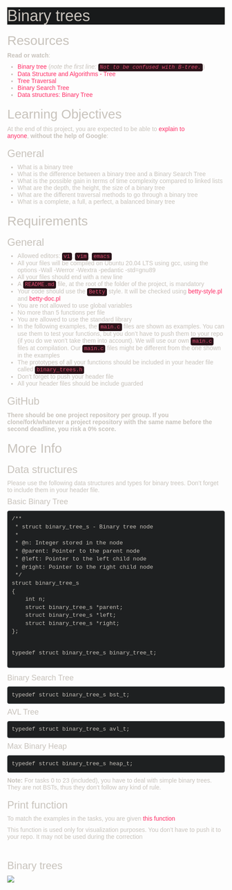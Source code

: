 <h1 class="gap" data-darkreader-inline-bgcolor="" data-darkreader-inline-color="" style="box-sizing: border-box; font-size: 36px; margin-right: 0px; margin-bottom: 10px; margin-left: 0px; font-family: aktiv-grotesk, sans-serif; font-weight: 500; line-height: 1.1; color: rgb(200, 195, 188); font-style: normal; font-variant-ligatures: normal; font-variant-caps: normal; letter-spacing: normal; orphans: 2; text-align: start; text-indent: 0px; text-transform: none; white-space: normal; widows: 2; word-spacing: 0px; -webkit-text-stroke-width: 0px; background-color: rgb(24, 26, 27); text-decoration-thickness: initial; text-decoration-style: initial; text-decoration-color: initial; --darkreader-inline-color:#c1bcb4; --darkreader-inline-bgcolor:#131516; margin-top: 50px !important;">Binary trees</h1>
<h2 data-darkreader-inline-color="" id="isPasted" style="box-sizing: border-box; font-family: aktiv-grotesk, sans-serif; font-weight: 500; line-height: 1.1; color: rgb(200, 195, 188); margin-top: 20px; margin-bottom: 10px; font-size: 30px; font-style: normal; font-variant-ligatures: normal; font-variant-caps: normal; letter-spacing: normal; orphans: 2; text-align: start; text-indent: 0px; text-transform: none; white-space: normal; widows: 2; word-spacing: 0px; -webkit-text-stroke-width: 0px; text-decoration-thickness: initial; text-decoration-style: initial; text-decoration-color: initial; --darkreader-inline-color:#c1bcb4;">Resources</h2>
<p data-darkreader-inline-color="" style="box-sizing: border-box; margin: 0px 0px 10px; color: rgb(200, 195, 188); font-family: aktiv-grotesk, sans-serif; font-size: 14px; font-style: normal; font-variant-ligatures: normal; font-variant-caps: normal; font-weight: 400; letter-spacing: normal; orphans: 2; text-align: start; text-indent: 0px; text-transform: none; white-space: normal; widows: 2; word-spacing: 0px; -webkit-text-stroke-width: 0px; text-decoration-thickness: initial; text-decoration-style: initial; text-decoration-color: initial; --darkreader-inline-color:#c1bcb4;"><strong style="box-sizing: border-box; font-weight: bold;">Read or watch</strong>:</p>
<ul data-darkreader-inline-color="" style="box-sizing: border-box; margin-top: 0px; margin-bottom: 10px; color: rgb(200, 195, 188); font-family: aktiv-grotesk, sans-serif; font-size: 14px; font-style: normal; font-variant-ligatures: normal; font-variant-caps: normal; font-weight: 400; letter-spacing: normal; orphans: 2; text-align: start; text-indent: 0px; text-transform: none; white-space: normal; widows: 2; word-spacing: 0px; -webkit-text-stroke-width: 0px; text-decoration-thickness: initial; text-decoration-style: initial; text-decoration-color: initial; --darkreader-inline-color:#c1bcb4;">
    <li style="box-sizing: border-box;"><a data-darkreader-inline-bgcolor="" data-darkreader-inline-color="" href="https://intranet.hbtn.io/rltoken/YjCgugjFZBKqIeU2_lF-fQ" style="box-sizing: border-box; color: rgb(255, 47, 103); background-color: transparent; text-decoration: none; --darkreader-inline-color:#ff3a6f; --darkreader-inline-bgcolor:transparent;" target="_blank" title="Binary tree">Binary tree</a> (<em style="box-sizing: border-box;">note the first line:&nbsp;<code data-darkreader-inline-bgcolor="" data-darkreader-inline-color="" style='box-sizing: border-box; font-family: Menlo, Monaco, Consolas, "Courier New", monospace; font-size: 12.6px; padding: 2px 4px; color: rgb(221, 73, 110); background-color: rgb(43, 20, 26); border-radius: 4px; --darkreader-inline-color:#df5577; --darkreader-inline-bgcolor:#221015;'>Not to be confused with B-tree.</code></em>)</li>
    <li style="box-sizing: border-box;"><a data-darkreader-inline-bgcolor="" data-darkreader-inline-color="" href="https://intranet.hbtn.io/rltoken/YERnIz9OggXbBoXpiqSMEw" style="box-sizing: border-box; color: rgb(255, 47, 103); background-color: transparent; text-decoration: none; --darkreader-inline-color:#ff3a6f; --darkreader-inline-bgcolor:transparent;" target="_blank" title="Data Structure and Algorithms - Tree">Data Structure and Algorithms - Tree</a></li>
    <li style="box-sizing: border-box;"><a data-darkreader-inline-bgcolor="" data-darkreader-inline-color="" href="https://intranet.hbtn.io/rltoken/pR4-vwFxzbph4FkMF2np1Q" style="box-sizing: border-box; color: rgb(255, 47, 103); background-color: transparent; text-decoration: none; --darkreader-inline-color:#ff3a6f; --darkreader-inline-bgcolor:transparent;" target="_blank" title="Tree Traversal">Tree Traversal</a></li>
    <li style="box-sizing: border-box;"><a data-darkreader-inline-bgcolor="" data-darkreader-inline-color="" href="https://intranet.hbtn.io/rltoken/L2CpULSk9hQEOBKaGI8IkQ" style="box-sizing: border-box; color: rgb(255, 47, 103); background-color: transparent; text-decoration: none; --darkreader-inline-color:#ff3a6f; --darkreader-inline-bgcolor:transparent;" target="_blank" title="Binary Search Tree">Binary Search Tree</a></li>
    <li style="box-sizing: border-box;"><a data-darkreader-inline-bgcolor="" data-darkreader-inline-color="" href="https://intranet.hbtn.io/rltoken/jQNFgIuh8O73TqIaFeQoPA" style="box-sizing: border-box; color: rgb(255, 47, 103); background-color: transparent; text-decoration: none; --darkreader-inline-color:#ff3a6f; --darkreader-inline-bgcolor:transparent;" target="_blank" title="Data structures: Binary Tree">Data structures: Binary Tree</a></li>
</ul>
<h2 data-darkreader-inline-color="" style="box-sizing: border-box; font-family: aktiv-grotesk, sans-serif; font-weight: 500; line-height: 1.1; color: rgb(200, 195, 188); margin-top: 20px; margin-bottom: 10px; font-size: 30px; font-style: normal; font-variant-ligatures: normal; font-variant-caps: normal; letter-spacing: normal; orphans: 2; text-align: start; text-indent: 0px; text-transform: none; white-space: normal; widows: 2; word-spacing: 0px; -webkit-text-stroke-width: 0px; text-decoration-thickness: initial; text-decoration-style: initial; text-decoration-color: initial; --darkreader-inline-color:#c1bcb4;">Learning Objectives</h2>
<p data-darkreader-inline-color="" style="box-sizing: border-box; margin: 0px 0px 10px; color: rgb(200, 195, 188); font-family: aktiv-grotesk, sans-serif; font-size: 14px; font-style: normal; font-variant-ligatures: normal; font-variant-caps: normal; font-weight: 400; letter-spacing: normal; orphans: 2; text-align: start; text-indent: 0px; text-transform: none; white-space: normal; widows: 2; word-spacing: 0px; -webkit-text-stroke-width: 0px; text-decoration-thickness: initial; text-decoration-style: initial; text-decoration-color: initial; --darkreader-inline-color:#c1bcb4;">At the end of this project, you are expected to be able to&nbsp;<a data-darkreader-inline-bgcolor="" data-darkreader-inline-color="" href="https://intranet.hbtn.io/rltoken/klZNog2ow2uGuFNMvk8mAQ" style="box-sizing: border-box; color: rgb(255, 47, 103); background-color: transparent; text-decoration: none; --darkreader-inline-color:#ff3a6f; --darkreader-inline-bgcolor:transparent;" target="_blank" title="explain to anyone">explain to anyone</a>,&nbsp;<strong style="box-sizing: border-box; font-weight: bold;">without the help of Google</strong>:</p>
<h3 data-darkreader-inline-color="" style="box-sizing: border-box; font-family: aktiv-grotesk, sans-serif; font-weight: 500; line-height: 1.1; color: rgb(200, 195, 188); margin-top: 20px; margin-bottom: 10px; font-size: 24px; font-style: normal; font-variant-ligatures: normal; font-variant-caps: normal; letter-spacing: normal; orphans: 2; text-align: start; text-indent: 0px; text-transform: none; white-space: normal; widows: 2; word-spacing: 0px; -webkit-text-stroke-width: 0px; text-decoration-thickness: initial; text-decoration-style: initial; text-decoration-color: initial; --darkreader-inline-color:#c1bcb4;">General</h3>
<ul data-darkreader-inline-color="" style="box-sizing: border-box; margin-top: 0px; margin-bottom: 10px; color: rgb(200, 195, 188); font-family: aktiv-grotesk, sans-serif; font-size: 14px; font-style: normal; font-variant-ligatures: normal; font-variant-caps: normal; font-weight: 400; letter-spacing: normal; orphans: 2; text-align: start; text-indent: 0px; text-transform: none; white-space: normal; widows: 2; word-spacing: 0px; -webkit-text-stroke-width: 0px; text-decoration-thickness: initial; text-decoration-style: initial; text-decoration-color: initial; --darkreader-inline-color:#c1bcb4;">
    <li style="box-sizing: border-box;">What is a binary tree</li>
    <li style="box-sizing: border-box;">What is the difference between a binary tree and a Binary Search Tree</li>
    <li style="box-sizing: border-box;">What is the possible gain in terms of time complexity compared to linked lists</li>
    <li style="box-sizing: border-box;">What are the depth, the height, the size of a binary tree</li>
    <li style="box-sizing: border-box;">What are the different traversal methods to go through a binary tree</li>
    <li style="box-sizing: border-box;">What is a complete, a full, a perfect, a balanced binary tree</li>
</ul>
<h2 data-darkreader-inline-color="" style="box-sizing: border-box; font-family: aktiv-grotesk, sans-serif; font-weight: 500; line-height: 1.1; color: rgb(200, 195, 188); margin-top: 20px; margin-bottom: 10px; font-size: 30px; font-style: normal; font-variant-ligatures: normal; font-variant-caps: normal; letter-spacing: normal; orphans: 2; text-align: start; text-indent: 0px; text-transform: none; white-space: normal; widows: 2; word-spacing: 0px; -webkit-text-stroke-width: 0px; text-decoration-thickness: initial; text-decoration-style: initial; text-decoration-color: initial; --darkreader-inline-color:#c1bcb4;">Requirements</h2>
<h3 data-darkreader-inline-color="" style="box-sizing: border-box; font-family: aktiv-grotesk, sans-serif; font-weight: 500; line-height: 1.1; color: rgb(200, 195, 188); margin-top: 20px; margin-bottom: 10px; font-size: 24px; font-style: normal; font-variant-ligatures: normal; font-variant-caps: normal; letter-spacing: normal; orphans: 2; text-align: start; text-indent: 0px; text-transform: none; white-space: normal; widows: 2; word-spacing: 0px; -webkit-text-stroke-width: 0px; text-decoration-thickness: initial; text-decoration-style: initial; text-decoration-color: initial; --darkreader-inline-color:#c1bcb4;">General</h3>
<ul data-darkreader-inline-color="" style="box-sizing: border-box; margin-top: 0px; margin-bottom: 10px; color: rgb(200, 195, 188); font-family: aktiv-grotesk, sans-serif; font-size: 14px; font-style: normal; font-variant-ligatures: normal; font-variant-caps: normal; font-weight: 400; letter-spacing: normal; orphans: 2; text-align: start; text-indent: 0px; text-transform: none; white-space: normal; widows: 2; word-spacing: 0px; -webkit-text-stroke-width: 0px; text-decoration-thickness: initial; text-decoration-style: initial; text-decoration-color: initial; --darkreader-inline-color:#c1bcb4;">
    <li style="box-sizing: border-box;">Allowed editors:&nbsp;<code data-darkreader-inline-bgcolor="" data-darkreader-inline-color="" style='box-sizing: border-box; font-family: Menlo, Monaco, Consolas, "Courier New", monospace; font-size: 12.6px; padding: 2px 4px; color: rgb(221, 73, 110); background-color: rgb(43, 20, 26); border-radius: 4px; --darkreader-inline-color:#df5577; --darkreader-inline-bgcolor:#221015;'>vi</code>,&nbsp;<code data-darkreader-inline-bgcolor="" data-darkreader-inline-color="" style='box-sizing: border-box; font-family: Menlo, Monaco, Consolas, "Courier New", monospace; font-size: 12.6px; padding: 2px 4px; color: rgb(221, 73, 110); background-color: rgb(43, 20, 26); border-radius: 4px; --darkreader-inline-color:#df5577; --darkreader-inline-bgcolor:#221015;'>vim</code>,&nbsp;<code data-darkreader-inline-bgcolor="" data-darkreader-inline-color="" style='box-sizing: border-box; font-family: Menlo, Monaco, Consolas, "Courier New", monospace; font-size: 12.6px; padding: 2px 4px; color: rgb(221, 73, 110); background-color: rgb(43, 20, 26); border-radius: 4px; --darkreader-inline-color:#df5577; --darkreader-inline-bgcolor:#221015;'>emacs</code></li>
    <li style="box-sizing: border-box;">All your files will be compiled on Ubuntu 20.04 LTS using gcc, using the options -Wall -Werror -Wextra -pedantic -std=gnu89</li>
    <li style="box-sizing: border-box;">All your files should end with a new line</li>
    <li style="box-sizing: border-box;">A&nbsp;<code data-darkreader-inline-bgcolor="" data-darkreader-inline-color="" style='box-sizing: border-box; font-family: Menlo, Monaco, Consolas, "Courier New", monospace; font-size: 12.6px; padding: 2px 4px; color: rgb(221, 73, 110); background-color: rgb(43, 20, 26); border-radius: 4px; --darkreader-inline-color:#df5577; --darkreader-inline-bgcolor:#221015;'>README.md</code> file, at the root of the folder of the project, is mandatory</li>
    <li style="box-sizing: border-box;">Your code should use the&nbsp;<code data-darkreader-inline-bgcolor="" data-darkreader-inline-color="" style='box-sizing: border-box; font-family: Menlo, Monaco, Consolas, "Courier New", monospace; font-size: 12.6px; padding: 2px 4px; color: rgb(221, 73, 110); background-color: rgb(43, 20, 26); border-radius: 4px; --darkreader-inline-color:#df5577; --darkreader-inline-bgcolor:#221015;'>Betty</code> style. It will be checked using&nbsp;<a data-darkreader-inline-bgcolor="" data-darkreader-inline-color="" href="https://github.com/holbertonschool/Betty/blob/master/betty-style.pl" style="box-sizing: border-box; color: rgb(255, 47, 103); background-color: transparent; text-decoration: none; --darkreader-inline-color:#ff3a6f; --darkreader-inline-bgcolor:transparent;" target="_blank" title="betty-style.pl">betty-style.pl</a> and&nbsp;<a data-darkreader-inline-bgcolor="" data-darkreader-inline-color="" href="https://github.com/holbertonschool/Betty/blob/master/betty-doc.pl" style="box-sizing: border-box; color: rgb(255, 47, 103); background-color: transparent; text-decoration: none; --darkreader-inline-color:#ff3a6f; --darkreader-inline-bgcolor:transparent;" target="_blank" title="betty-doc.pl">betty-doc.pl</a></li>
    <li style="box-sizing: border-box;">You are not allowed to use global variables</li>
    <li style="box-sizing: border-box;">No more than 5 functions per file</li>
    <li style="box-sizing: border-box;">You are allowed to use the standard library</li>
    <li style="box-sizing: border-box;">In the following examples, the&nbsp;<code data-darkreader-inline-bgcolor="" data-darkreader-inline-color="" style='box-sizing: border-box; font-family: Menlo, Monaco, Consolas, "Courier New", monospace; font-size: 12.6px; padding: 2px 4px; color: rgb(221, 73, 110); background-color: rgb(43, 20, 26); border-radius: 4px; --darkreader-inline-color:#df5577; --darkreader-inline-bgcolor:#221015;'>main.c</code> files are shown as examples. You can use them to test your functions, but you don&rsquo;t have to push them to your repo (if you do we won&rsquo;t take them into account). We will use our own&nbsp;<code data-darkreader-inline-bgcolor="" data-darkreader-inline-color="" style='box-sizing: border-box; font-family: Menlo, Monaco, Consolas, "Courier New", monospace; font-size: 12.6px; padding: 2px 4px; color: rgb(221, 73, 110); background-color: rgb(43, 20, 26); border-radius: 4px; --darkreader-inline-color:#df5577; --darkreader-inline-bgcolor:#221015;'>main.c</code> files at compilation. Our&nbsp;<code data-darkreader-inline-bgcolor="" data-darkreader-inline-color="" style='box-sizing: border-box; font-family: Menlo, Monaco, Consolas, "Courier New", monospace; font-size: 12.6px; padding: 2px 4px; color: rgb(221, 73, 110); background-color: rgb(43, 20, 26); border-radius: 4px; --darkreader-inline-color:#df5577; --darkreader-inline-bgcolor:#221015;'>main.c</code> files might be different from the one shown in the examples</li>
    <li style="box-sizing: border-box;">The prototypes of all your functions should be included in your header file called&nbsp;<code data-darkreader-inline-bgcolor="" data-darkreader-inline-color="" style='box-sizing: border-box; font-family: Menlo, Monaco, Consolas, "Courier New", monospace; font-size: 12.6px; padding: 2px 4px; color: rgb(221, 73, 110); background-color: rgb(43, 20, 26); border-radius: 4px; --darkreader-inline-color:#df5577; --darkreader-inline-bgcolor:#221015;'>binary_trees.h</code></li>
    <li style="box-sizing: border-box;">Don&rsquo;t forget to push your header file</li>
    <li style="box-sizing: border-box;">All your header files should be include guarded</li>
</ul>
<h3 data-darkreader-inline-color="" style="box-sizing: border-box; font-family: aktiv-grotesk, sans-serif; font-weight: 500; line-height: 1.1; color: rgb(200, 195, 188); margin-top: 20px; margin-bottom: 10px; font-size: 24px; font-style: normal; font-variant-ligatures: normal; font-variant-caps: normal; letter-spacing: normal; orphans: 2; text-align: start; text-indent: 0px; text-transform: none; white-space: normal; widows: 2; word-spacing: 0px; -webkit-text-stroke-width: 0px; text-decoration-thickness: initial; text-decoration-style: initial; text-decoration-color: initial; --darkreader-inline-color:#c1bcb4;">GitHub</h3>
<p data-darkreader-inline-color="" style="box-sizing: border-box; margin: 0px 0px 10px; color: rgb(200, 195, 188); font-family: aktiv-grotesk, sans-serif; font-size: 14px; font-style: normal; font-variant-ligatures: normal; font-variant-caps: normal; font-weight: 400; letter-spacing: normal; orphans: 2; text-align: start; text-indent: 0px; text-transform: none; white-space: normal; widows: 2; word-spacing: 0px; -webkit-text-stroke-width: 0px; text-decoration-thickness: initial; text-decoration-style: initial; text-decoration-color: initial; --darkreader-inline-color:#c1bcb4;"><strong style="box-sizing: border-box; font-weight: bold;">There should be one project repository per group. If you clone/fork/whatever a project repository with the same name before the second deadline, you risk a 0% score.</strong></p>
<h2 data-darkreader-inline-color="" style="box-sizing: border-box; font-family: aktiv-grotesk, sans-serif; font-weight: 500; line-height: 1.1; color: rgb(200, 195, 188); margin-top: 20px; margin-bottom: 10px; font-size: 30px; font-style: normal; font-variant-ligatures: normal; font-variant-caps: normal; letter-spacing: normal; orphans: 2; text-align: start; text-indent: 0px; text-transform: none; white-space: normal; widows: 2; word-spacing: 0px; -webkit-text-stroke-width: 0px; text-decoration-thickness: initial; text-decoration-style: initial; text-decoration-color: initial; --darkreader-inline-color:#c1bcb4;">More Info</h2>
<h3 data-darkreader-inline-color="" style="box-sizing: border-box; font-family: aktiv-grotesk, sans-serif; font-weight: 500; line-height: 1.1; color: rgb(200, 195, 188); margin-top: 20px; margin-bottom: 10px; font-size: 24px; font-style: normal; font-variant-ligatures: normal; font-variant-caps: normal; letter-spacing: normal; orphans: 2; text-align: start; text-indent: 0px; text-transform: none; white-space: normal; widows: 2; word-spacing: 0px; -webkit-text-stroke-width: 0px; text-decoration-thickness: initial; text-decoration-style: initial; text-decoration-color: initial; --darkreader-inline-color:#c1bcb4;">Data structures</h3>
<p data-darkreader-inline-color="" style="box-sizing: border-box; margin: 0px 0px 10px; color: rgb(200, 195, 188); font-family: aktiv-grotesk, sans-serif; font-size: 14px; font-style: normal; font-variant-ligatures: normal; font-variant-caps: normal; font-weight: 400; letter-spacing: normal; orphans: 2; text-align: start; text-indent: 0px; text-transform: none; white-space: normal; widows: 2; word-spacing: 0px; -webkit-text-stroke-width: 0px; text-decoration-thickness: initial; text-decoration-style: initial; text-decoration-color: initial; --darkreader-inline-color:#c1bcb4;">Please use the following data structures and types for binary trees. Don&rsquo;t forget to include them in your header file.</p>
<h4 data-darkreader-inline-color="" style="box-sizing: border-box; font-family: aktiv-grotesk, sans-serif; font-weight: 500; line-height: 1.1; color: rgb(200, 195, 188); margin-top: 10px; margin-bottom: 10px; font-size: 18px; font-style: normal; font-variant-ligatures: normal; font-variant-caps: normal; letter-spacing: normal; orphans: 2; text-align: start; text-indent: 0px; text-transform: none; white-space: normal; widows: 2; word-spacing: 0px; -webkit-text-stroke-width: 0px; text-decoration-thickness: initial; text-decoration-style: initial; text-decoration-color: initial; --darkreader-inline-color:#c1bcb4;">Basic Binary Tree</h4>
<pre data-darkreader-inline-bgcolor="" data-darkreader-inline-border-bottom="" data-darkreader-inline-border-left="" data-darkreader-inline-border-right="" data-darkreader-inline-border-top="" data-darkreader-inline-color="" style='box-sizing: border-box; overflow: auto; font-family: Menlo, Monaco, Consolas, "Courier New", monospace; font-size: 13px; display: block; padding: 9.5px; margin: 0px 0px 10px; line-height: 1.42857; color: rgb(200, 195, 188); word-break: break-all; overflow-wrap: break-word; background-color: rgb(30, 32, 33); border: 1px solid rgb(62, 68, 70); border-radius: 4px; font-style: normal; font-variant-ligatures: normal; font-variant-caps: normal; font-weight: 400; letter-spacing: normal; orphans: 2; text-align: start; text-indent: 0px; text-transform: none; widows: 2; word-spacing: 0px; -webkit-text-stroke-width: 0px; text-decoration-thickness: initial; text-decoration-style: initial; text-decoration-color: initial; --darkreader-inline-color:#c1bcb4; --darkreader-inline-bgcolor:#181a1b; --darkreader-inline-border-top:#766e61; --darkreader-inline-border-right:#766e61; --darkreader-inline-border-bottom:#766e61; --darkreader-inline-border-left:#766e61;'><code data-darkreader-inline-bgcolor="" data-darkreader-inline-color="" style='box-sizing: border-box; font-family: Menlo, Monaco, Consolas, "Courier New", monospace; font-size: inherit; padding: 0px; color: inherit; background-color: transparent; border-radius: 0px; white-space: pre-wrap; --darkreader-inline-color: inherit; --darkreader-inline-bgcolor:transparent;'>/**
 * struct binary_tree_s - Binary tree node
 *
 * @n: Integer stored in the node
 * @parent: Pointer to the parent node
 * @left: Pointer to the left child node
 * @right: Pointer to the right child node
 */
struct binary_tree_s
{
    int n;
    struct binary_tree_s *parent;
    struct binary_tree_s *left;
    struct binary_tree_s *right;
};

typedef struct binary_tree_s binary_tree_t;
</code></pre>
<h4 data-darkreader-inline-color="" style="box-sizing: border-box; font-family: aktiv-grotesk, sans-serif; font-weight: 500; line-height: 1.1; color: rgb(200, 195, 188); margin-top: 10px; margin-bottom: 10px; font-size: 18px; font-style: normal; font-variant-ligatures: normal; font-variant-caps: normal; letter-spacing: normal; orphans: 2; text-align: start; text-indent: 0px; text-transform: none; white-space: normal; widows: 2; word-spacing: 0px; -webkit-text-stroke-width: 0px; text-decoration-thickness: initial; text-decoration-style: initial; text-decoration-color: initial; --darkreader-inline-color:#c1bcb4;">Binary Search Tree</h4>
<pre data-darkreader-inline-bgcolor="" data-darkreader-inline-border-bottom="" data-darkreader-inline-border-left="" data-darkreader-inline-border-right="" data-darkreader-inline-border-top="" data-darkreader-inline-color="" style='box-sizing: border-box; overflow: auto; font-family: Menlo, Monaco, Consolas, "Courier New", monospace; font-size: 13px; display: block; padding: 9.5px; margin: 0px 0px 10px; line-height: 1.42857; color: rgb(200, 195, 188); word-break: break-all; overflow-wrap: break-word; background-color: rgb(30, 32, 33); border: 1px solid rgb(62, 68, 70); border-radius: 4px; font-style: normal; font-variant-ligatures: normal; font-variant-caps: normal; font-weight: 400; letter-spacing: normal; orphans: 2; text-align: start; text-indent: 0px; text-transform: none; widows: 2; word-spacing: 0px; -webkit-text-stroke-width: 0px; text-decoration-thickness: initial; text-decoration-style: initial; text-decoration-color: initial; --darkreader-inline-color:#c1bcb4; --darkreader-inline-bgcolor:#181a1b; --darkreader-inline-border-top:#766e61; --darkreader-inline-border-right:#766e61; --darkreader-inline-border-bottom:#766e61; --darkreader-inline-border-left:#766e61;'><code data-darkreader-inline-bgcolor="" data-darkreader-inline-color="" style='box-sizing: border-box; font-family: Menlo, Monaco, Consolas, "Courier New", monospace; font-size: inherit; padding: 0px; color: inherit; background-color: transparent; border-radius: 0px; white-space: pre-wrap; --darkreader-inline-color: inherit; --darkreader-inline-bgcolor:transparent;'>typedef struct binary_tree_s bst_t;
</code></pre>
<h4 data-darkreader-inline-color="" style="box-sizing: border-box; font-family: aktiv-grotesk, sans-serif; font-weight: 500; line-height: 1.1; color: rgb(200, 195, 188); margin-top: 10px; margin-bottom: 10px; font-size: 18px; font-style: normal; font-variant-ligatures: normal; font-variant-caps: normal; letter-spacing: normal; orphans: 2; text-align: start; text-indent: 0px; text-transform: none; white-space: normal; widows: 2; word-spacing: 0px; -webkit-text-stroke-width: 0px; text-decoration-thickness: initial; text-decoration-style: initial; text-decoration-color: initial; --darkreader-inline-color:#c1bcb4;">AVL Tree</h4>
<pre data-darkreader-inline-bgcolor="" data-darkreader-inline-border-bottom="" data-darkreader-inline-border-left="" data-darkreader-inline-border-right="" data-darkreader-inline-border-top="" data-darkreader-inline-color="" style='box-sizing: border-box; overflow: auto; font-family: Menlo, Monaco, Consolas, "Courier New", monospace; font-size: 13px; display: block; padding: 9.5px; margin: 0px 0px 10px; line-height: 1.42857; color: rgb(200, 195, 188); word-break: break-all; overflow-wrap: break-word; background-color: rgb(30, 32, 33); border: 1px solid rgb(62, 68, 70); border-radius: 4px; font-style: normal; font-variant-ligatures: normal; font-variant-caps: normal; font-weight: 400; letter-spacing: normal; orphans: 2; text-align: start; text-indent: 0px; text-transform: none; widows: 2; word-spacing: 0px; -webkit-text-stroke-width: 0px; text-decoration-thickness: initial; text-decoration-style: initial; text-decoration-color: initial; --darkreader-inline-color:#c1bcb4; --darkreader-inline-bgcolor:#181a1b; --darkreader-inline-border-top:#766e61; --darkreader-inline-border-right:#766e61; --darkreader-inline-border-bottom:#766e61; --darkreader-inline-border-left:#766e61;'><code data-darkreader-inline-bgcolor="" data-darkreader-inline-color="" style='box-sizing: border-box; font-family: Menlo, Monaco, Consolas, "Courier New", monospace; font-size: inherit; padding: 0px; color: inherit; background-color: transparent; border-radius: 0px; white-space: pre-wrap; --darkreader-inline-color: inherit; --darkreader-inline-bgcolor:transparent;'>typedef struct binary_tree_s avl_t;
</code></pre>
<h4 data-darkreader-inline-color="" style="box-sizing: border-box; font-family: aktiv-grotesk, sans-serif; font-weight: 500; line-height: 1.1; color: rgb(200, 195, 188); margin-top: 10px; margin-bottom: 10px; font-size: 18px; font-style: normal; font-variant-ligatures: normal; font-variant-caps: normal; letter-spacing: normal; orphans: 2; text-align: start; text-indent: 0px; text-transform: none; white-space: normal; widows: 2; word-spacing: 0px; -webkit-text-stroke-width: 0px; text-decoration-thickness: initial; text-decoration-style: initial; text-decoration-color: initial; --darkreader-inline-color:#c1bcb4;">Max Binary Heap</h4>
<pre data-darkreader-inline-bgcolor="" data-darkreader-inline-border-bottom="" data-darkreader-inline-border-left="" data-darkreader-inline-border-right="" data-darkreader-inline-border-top="" data-darkreader-inline-color="" style='box-sizing: border-box; overflow: auto; font-family: Menlo, Monaco, Consolas, "Courier New", monospace; font-size: 13px; display: block; padding: 9.5px; margin: 0px 0px 10px; line-height: 1.42857; color: rgb(200, 195, 188); word-break: break-all; overflow-wrap: break-word; background-color: rgb(30, 32, 33); border: 1px solid rgb(62, 68, 70); border-radius: 4px; font-style: normal; font-variant-ligatures: normal; font-variant-caps: normal; font-weight: 400; letter-spacing: normal; orphans: 2; text-align: start; text-indent: 0px; text-transform: none; widows: 2; word-spacing: 0px; -webkit-text-stroke-width: 0px; text-decoration-thickness: initial; text-decoration-style: initial; text-decoration-color: initial; --darkreader-inline-color:#c1bcb4; --darkreader-inline-bgcolor:#181a1b; --darkreader-inline-border-top:#766e61; --darkreader-inline-border-right:#766e61; --darkreader-inline-border-bottom:#766e61; --darkreader-inline-border-left:#766e61;'><code data-darkreader-inline-bgcolor="" data-darkreader-inline-color="" style='box-sizing: border-box; font-family: Menlo, Monaco, Consolas, "Courier New", monospace; font-size: inherit; padding: 0px; color: inherit; background-color: transparent; border-radius: 0px; white-space: pre-wrap; --darkreader-inline-color: inherit; --darkreader-inline-bgcolor:transparent;'>typedef struct binary_tree_s heap_t;
</code></pre>
<p data-darkreader-inline-color="" style="box-sizing: border-box; margin: 0px 0px 10px; color: rgb(200, 195, 188); font-family: aktiv-grotesk, sans-serif; font-size: 14px; font-style: normal; font-variant-ligatures: normal; font-variant-caps: normal; font-weight: 400; letter-spacing: normal; orphans: 2; text-align: start; text-indent: 0px; text-transform: none; white-space: normal; widows: 2; word-spacing: 0px; -webkit-text-stroke-width: 0px; text-decoration-thickness: initial; text-decoration-style: initial; text-decoration-color: initial; --darkreader-inline-color:#c1bcb4;"><strong style="box-sizing: border-box; font-weight: bold;">Note:</strong> For tasks 0 to 23 (included), you have to deal with simple binary trees. They are not BSTs, thus they don&rsquo;t follow any kind of rule.</p>
<h3 data-darkreader-inline-color="" style="box-sizing: border-box; font-family: aktiv-grotesk, sans-serif; font-weight: 500; line-height: 1.1; color: rgb(200, 195, 188); margin-top: 20px; margin-bottom: 10px; font-size: 24px; font-style: normal; font-variant-ligatures: normal; font-variant-caps: normal; letter-spacing: normal; orphans: 2; text-align: start; text-indent: 0px; text-transform: none; white-space: normal; widows: 2; word-spacing: 0px; -webkit-text-stroke-width: 0px; text-decoration-thickness: initial; text-decoration-style: initial; text-decoration-color: initial; --darkreader-inline-color:#c1bcb4;">Print function</h3>
<p data-darkreader-inline-color="" style="box-sizing: border-box; margin: 0px 0px 10px; color: rgb(200, 195, 188); font-family: aktiv-grotesk, sans-serif; font-size: 14px; font-style: normal; font-variant-ligatures: normal; font-variant-caps: normal; font-weight: 400; letter-spacing: normal; orphans: 2; text-align: start; text-indent: 0px; text-transform: none; white-space: normal; widows: 2; word-spacing: 0px; -webkit-text-stroke-width: 0px; text-decoration-thickness: initial; text-decoration-style: initial; text-decoration-color: initial; --darkreader-inline-color:#c1bcb4;">To match the examples in the tasks, you are given&nbsp;<a data-darkreader-inline-bgcolor="" data-darkreader-inline-color="" href="https://github.com/holbertonschool/0x1C.c" style="box-sizing: border-box; color: rgb(255, 47, 103); background-color: transparent; text-decoration: none; --darkreader-inline-color:#ff3a6f; --darkreader-inline-bgcolor:transparent;" target="_blank" title="this function">this function</a></p>
<p data-darkreader-inline-color="" style="box-sizing: border-box; margin: 0px 0px 10px; color: rgb(200, 195, 188); font-family: aktiv-grotesk, sans-serif; font-size: 14px; font-style: normal; font-variant-ligatures: normal; font-variant-caps: normal; font-weight: 400; letter-spacing: normal; orphans: 2; text-align: start; text-indent: 0px; text-transform: none; white-space: normal; widows: 2; word-spacing: 0px; -webkit-text-stroke-width: 0px; text-decoration-thickness: initial; text-decoration-style: initial; text-decoration-color: initial; --darkreader-inline-color:#c1bcb4;">This function is used only for visualization purposes. You don&rsquo;t have to push it to your repo. It may not be used during the correction</p>
<p data-darkreader-inline-color="" style="box-sizing: border-box; margin: 0px 0px 10px; color: rgb(200, 195, 188); font-family: aktiv-grotesk, sans-serif; font-size: 14px; font-style: normal; font-variant-ligatures: normal; font-variant-caps: normal; font-weight: 400; letter-spacing: normal; orphans: 2; text-align: start; text-indent: 0px; text-transform: none; white-space: normal; widows: 2; word-spacing: 0px; -webkit-text-stroke-width: 0px; text-decoration-thickness: initial; text-decoration-style: initial; text-decoration-color: initial; --darkreader-inline-color:#c1bcb4;"><br></p>
<h3 data-darkreader-inline-color="" id="isPasted" style="box-sizing: border-box; font-family: aktiv-grotesk, sans-serif; font-weight: 500; line-height: 1.1; color: rgb(200, 195, 188); margin-top: 20px; margin-bottom: 10px; font-size: 24px; font-style: normal; font-variant-ligatures: normal; font-variant-caps: normal; letter-spacing: normal; orphans: 2; text-align: start; text-indent: 0px; text-transform: none; white-space: normal; widows: 2; word-spacing: 0px; -webkit-text-stroke-width: 0px; text-decoration-thickness: initial; text-decoration-style: initial; text-decoration-color: initial; --darkreader-inline-color:#c1bcb4;">Binary trees</h3>
<img src="https://res.cloudinary.com/practicaldev/image/fetch/s--od-naD9n--/c_limit%2Cf_auto%2Cfl_progressive%2Cq_auto%2Cw_880/https://miro.medium.com/max/975/1%2APWJiwTxRdQy8A_Y0hAv5Eg.png">
